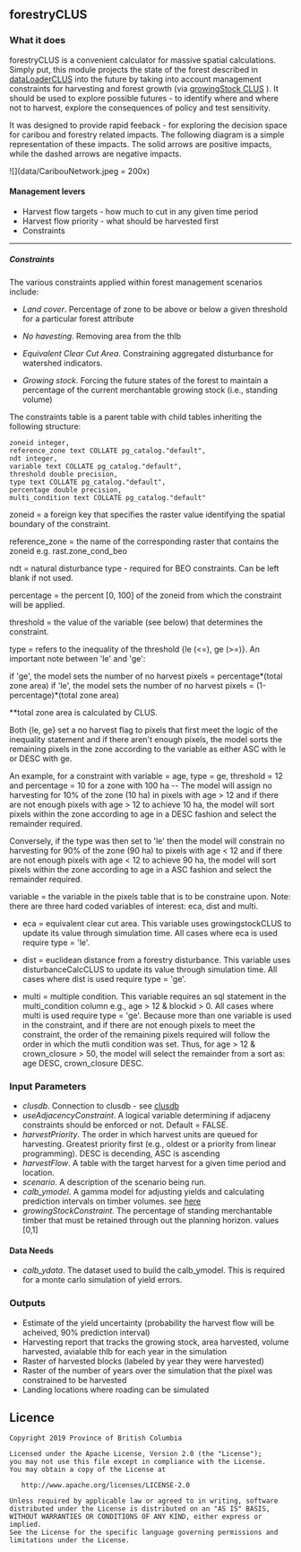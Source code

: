 ## forestryCLUS 

### What it does

forestryCLUS is a convenient calculator for massive spatial calculations. Simply put, this module projects the state of the forest described in [dataLoaderCLUS](https://github.com/bcgov/clus/tree/master/R/SpaDES-modules/dataLoaderCLUS) into the future by taking into account management constraints for harvesting and forest growth (via [growingStock CLUS](https://github.com/bcgov/clus/tree/master/R/SpaDES-modules/growingStockCLUS) ). It should be used to explore possible futures - to identify where and where not to harvest, explore the consequences of policy and test sensitivity. 

It was designed to provide rapid feeback - for exploring the decision space for caribou and forestry related impacts. The following diagram is a simple representation of these impacts. The solid arrows are positive impacts, while the dashed arrows are negative impacts.

![](data/CaribouNetwork.jpeg = 200x)<!-- -->

#### Management levers

* Harvest flow targets - how much to cut in any given time period
* Harvest flow priority - what should be harvested first
* Constraints 

---

##### Constraints 

The various constraints applied within forest management scenarios include:

* *Land cover*. Percentage of zone to be above or below a given threshold for a particular forest attribute

* *No havesting*. Removing area from the thlb

* *Equivalent Clear Cut Area*. Constraining aggregated disturbance for watershed indicators.

* *Growing stock*. Forcing the future states of the forest to maintain a percentage of the current merchantable growing stock (i.e., standing volume)

The constraints table is a parent table with child tables inheriting the following structure:

    zoneid integer,
    reference_zone text COLLATE pg_catalog."default",
    ndt integer,
    variable text COLLATE pg_catalog."default",
    threshold double precision,
    type text COLLATE pg_catalog."default",
    percentage double precision,
    multi_condition text COLLATE pg_catalog."default"

zoneid = a foreign key that specifies the raster value identifying the  spatial boundary of the constraint.

reference_zone = the name of the corresponding raster that contains the zoneid e.g. rast.zone_cond_beo

ndt = natural disturbance type - required for BEO constraints. Can be left blank if not used.

percentage = the percent [0, 100] of the zoneid from which the constraint will be applied.

threshold = the value of the variable (see below) that determines the constraint.

type = refers to the inequality of the threshold {le (<=), ge (>=)}. An important note between 'le' and 'ge':

 if 'ge', the model sets the number of no harvest pixels = percentage*(total zone area) 
 if 'le', the model sets the number of no harvest pixels = (1-percentage)*(total zone area) 
 
**total zone area is calculated by CLUS.
 
Both {le, ge} set a no harvest flag to pixels that first meet the logic of the inequality statement and if there aren't enough pixels, the model sorts the remaining pixels in the zone according to the variable as either ASC with le or DESC with ge. 

An example, for a constraint with variable = age, type = ge, threshold = 12 and percentage = 10 for a zone with 100 ha -- The model will assign no harvesting for 10% of the zone (10 ha) in pixels with age > 12 and if there are not enough pixels with age > 12 to achieve 10 ha, the model will sort pixels within the zone according to age in a DESC fashion and select the remainder required. 

Conversely, if the type was then set to 'le' then the model will constrain no harvesting for 90% of the zone (90 ha) to pixels with age < 12 and if there are not enough pixels with age < 12 to achieve 90 ha, the model will sort pixels within the zone according to age in a ASC fashion and select the remainder required.

variable = the variable in the pixels table that is to be constraine upon. Note: there are three hard coded variables of interest: eca, dist and multi.

* eca = equivalent clear cut area. This variable uses growingstockCLUS to update its value through simulation time. All cases where eca is used require type = 'le'.

* dist = euclidean distance from a forestry disturbance. This variable uses disturbanceCalcCLUS to update its value through simulation time. All cases where dist is used require type = 'ge'.

* multi = multiple condition. This variable requires an sql statement in the multi_condition column e.g., age > 12 & blockid > 0. All cases where multi is used require type = 'ge'. Because more than one variable is used in the constraint, and if there are not enough pixels to meet the constraint, the order of the remaining pixels required will follow the order in which the mutli condition was set. Thus, for age > 12 & crown_closure > 50, the model will select the remainder from a sort as: age DESC, crown_closure DESC.

### Input Parameters

* *clusdb*. Connection to clusdb - see [clusdb](https://github.com/bcgov/clus/tree/master/R/SpaDES-modules/dataLoaderCLUS)
* *useAdjacencyConstraint*. A logical variable determining if adjaceny constraints should be enforced or not. Default = FALSE.
* *harvestPriority*. The order in which harvest units are queued for harvesting. Greatest priority first (e.g., oldest or a priority from linear programming). DESC is decending, ASC is ascending
* *harvestFlow*. A table with the target harvest for a given time period and location.
* *scenario*. A description of the scenario being run.
* *calb_ymodel*. A gamma model for adjusting yields and calculating prediction intervals on timber volumes. see [here](https://github.com/bcgov/clus/blob/master/R/Params/linkHBS_VRI_Calibtation.md)
* *growingStockConstraint*. The percentage of standing merchantable timber that must be retained through out the planning horizon. values [0,1]

#### Data Needs

* *calb_ydata*. The dataset used to build the calb_ymodel. This is required for a monte carlo simulation of yield errors.

### Outputs

* Estimate of the yield uncertainty (probability the harvest flow will be acheived, 90% prediction interval)
* Harvesting report that tracks the growing stock, area harvested, volume harvested, avialable thlb for each year in the simulation
* Raster of harvested blocks (labeled by year they were harvested)
* Raster of the number of years over the simulation that the pixel was constrained to be harvested
* Landing locations where roading can be simulated

## Licence

    Copyright 2019 Province of British Columbia

    Licensed under the Apache License, Version 2.0 (the "License");
    you may not use this file except in compliance with the License.
    You may obtain a copy of the License at

       http://www.apache.org/licenses/LICENSE-2.0

    Unless required by applicable law or agreed to in writing, software
    distributed under the License is distributed on an "AS IS" BASIS,
    WITHOUT WARRANTIES OR CONDITIONS OF ANY KIND, either express or implied.
    See the License for the specific language governing permissions and
    limitations under the License.